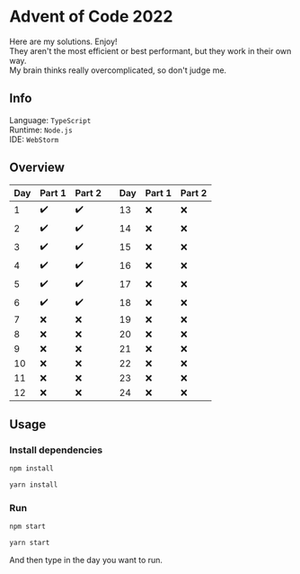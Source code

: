 # Advent of Code 2022

Here are my solutions. Enjoy!\
They aren't the most efficient or best performant, but they work in their own way.\
My brain thinks really overcomplicated, so don't judge me.

## Info
Language:   `TypeScript`\
Runtime:    `Node.js`\
IDE:        `WebStorm`

## Overview

| Day | Part 1 | Part 2 |     | Day | Part 1 | Part 2 |
|-----|--------|--------|-----|-----|--------|--------|
| 1   | ✔️     | ✔️     |     | 13  | ❌      | ❌      |
| 2   | ✔️     | ✔️     |     | 14  | ❌      | ❌      |
| 3   | ✔️     | ✔️     |     | 15  | ❌      | ❌      |
| 4   | ✔️     | ✔️     |     | 16  | ❌      | ❌      |
| 5   | ✔️     | ✔️     |     | 17  | ❌      | ❌      |
| 6   | ✔️     | ✔️     |     | 18  | ❌      | ❌      |
| 7   | ❌️     | ❌      |     | 19  | ❌      | ❌      |
| 8   | ❌️     | ❌      |     | 20  | ❌      | ❌      |
| 9   | ❌️     | ❌      |     | 21  | ❌      | ❌      |
| 10  | ❌️     | ❌      |     | 22  | ❌      | ❌      |
| 11  | ❌️     | ❌      |     | 23  | ❌      | ❌      |
| 12  | ❌️     | ❌      |     | 24  | ❌      | ❌      |

## Usage

### Install dependencies

```bash
npm install
```
```bash
yarn install
```

### Run

```bash
npm start
```
```bash
yarn start
```

And then type in the day you want to run.